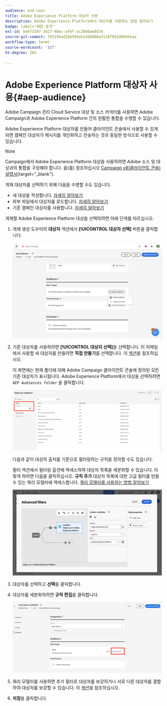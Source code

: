 ```yaml
---
audience: end-user
title: Adobe Experience Platform 대상자 사용
description: Adobe Experience Platform에서 대상자를 사용하는 방법 알아보기
badge: label="제한 공개"
exl-id: beb73107-3d27-40ac-afef-ac2b66ae8d34
source-git-commit: 703196ad2bb504eb1d50008af110f952d8045eaa
workflow-type: tm+mt
source-wordcount: '327'
ht-degree: 28%

---
```


# Adobe Experience Platform 대상자 사용{#aep-audience}

Adobe Campaign 관리 Cloud Service 대상 및 소스 커넥터를 사용하면 Adobe Campaign과 Adobe Experience Platform 간의 원활한 통합을 수행할 수 있습니다.

Adobe Experience Platform 대상자를 만들어 클라이언트 콘솔에서 사용할 수 있게 되면 캠페인 대상자가 메시지를 개인화하고 전송하는 것과 동일한 방식으로 사용할 수 있습니다.

>[!NOTE]
>
>Campaign에서 Adobe Experience Platform 대상을 사용하려면 Adobe 소스 및 대상과의 통합을 구성해야 합니다. 을(를) 참조하십시오 [Campaign v8(클라이언트 콘솔) 설명서](https://experienceleague.adobe.com/docs/campaign/campaign-v8/connect/ac-aep/ac-aep.html){target="_blank"}.

게재 대상자를 선택하기 위해 다음을 수행할 수도 있습니다.

* 새 대상을 작성합니다. [자세히 알아보기](../query/query-modeler-overview.md)
* 외부 파일에서 대상자를 로드합니다. [자세히 알아보기](file-audience.md)
* 기존 캠페인 대상자를 사용합니다. [자세히 알아보기](add-audience.md)

게재할 Adobe Experience Platform 대상을 선택하려면 아래 단계를 따르십시오.

1. 게재 생성 도우미의 **대상자** 섹션에서 **[!UICONTROL 대상자 선택]** 버튼을 클릭합니다.

   ![](assets/create-audience.png)

1. 기존 대상자를 사용하려면 **[!UICONTROL 대상자 선택]**&#x200B;을 선택합니다. 이 이메일에서 사용할 새 대상자를 만들려면 **직접 만들기**&#x200B;를 선택합니다. 이 [섹션](../query/query-modeler-overview.md)을 참조하십시오.

   이 화면에는 현재 폴더에 대해 Adobe Campaign 클라이언트 콘솔에 정의된 모든 기존 대상자가 표시됩니다. Adobe Experience Platform에서 대상을 선택하려면 `AEP Audiences folder` 을 클릭합니다.

   ![](assets/select-audience-folder.png)

   다음과 같이 대상의 출처를 기준으로 필터링하는 규칙을 정의할 수도 있습니다.

   필터 섹션에서 필터링 옵션에 액세스하여 대상자 목록을 세분화할 수 있습니다. 이렇게 하려면 다음을 클릭하십시오. **규칙 추가** 대상자 목록에 대한 고급 필터를 만들 수 있는 쿼리 모델러에 액세스합니다. [쿼리 모델러를 사용하는 방법 알아보기](../query/query-modeler-overview.md)

   ![](assets/filter-on-aep-audience.png)

1. 대상자를 선택하고 **선택**&#x200B;을 클릭합니다.

1. 대상자를 세분화하려면 **규칙 편집**&#x200B;을 클릭합니다.

   ![](assets/refine-audience.png)

1. 쿼리 모델러를 사용하면 추가 필터로 대상자를 보강하거나 서로 다른 대상자를 결합하여 대상자를 보강할 수 있습니다. 이 [섹션](../query/query-modeler-overview.md)을 참조하십시오.

1. **저장**&#x200B;을 클릭합니다.
